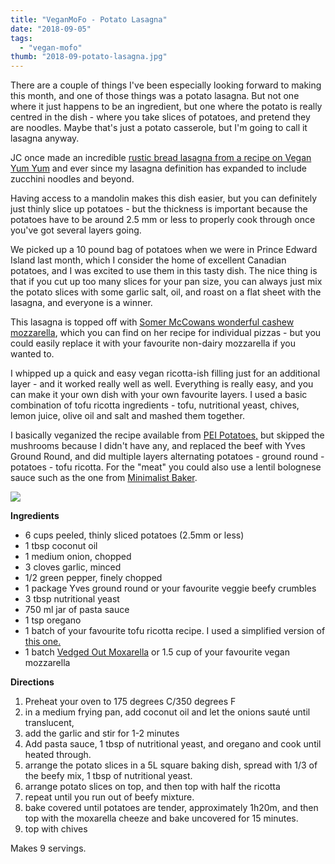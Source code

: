 ```yaml
---
title: "VeganMoFo - Potato Lasagna"
date: "2018-09-05"
tags:
  - "vegan-mofo"
thumb: "2018-09-potato-lasagna.jpg"
---
```


There are a couple of things I've been especially looking forward to making this month, and one of those things was a potato lasagna. But not one where it just happens to be an ingredient, but one where the potato is really centred in the dish - where you take slices of potatoes, and pretend they are noodles. Maybe that's just a potato casserole, but I'm going to call it lasagna anyway.

JC once made an incredible [rustic bread lasagna from a recipe on Vegan Yum Yum](https://veganyumyum.com/2009/05/rustic-bread-eggplant-lasagna/index.html) and ever since my lasagna definition has expanded to include zucchini noodles and beyond.

Having access to a mandolin makes this dish easier, but you can definitely just thinly slice up potatoes - but the thickness is important because the potatoes have to be around 2.5 mm or less to properly cook through once you've got several layers going.

We picked up a 10 pound bag of potatoes when we were in Prince Edward Island last month, which I consider the home of excellent Canadian potatoes, and I was excited to use them in this tasty dish. The nice thing is that if you cut up too many slices for your pan size, you can always just mix the potato slices with some garlic salt, oil, and roast on a flat sheet with the lasagna, and everyone is a winner.

This lasagna is topped off with [Somer McCowans wonderful cashew mozzarella](https://vedgedout.com/2013/03/11/individual-vegan-margherita-pizzas-with-homemade-fresh-moxarella-cheese/), which you can find on her recipe for individual pizzas - but you could easily replace it with your favourite non-dairy mozzarella if you wanted to.

I whipped up a quick and easy vegan ricotta-ish filling just for an additional layer - and it worked really well as well. Everything is really easy, and you can make it your own dish with your own favourite layers. I used a basic combination of tofu ricotta ingredients - tofu, nutritional yeast, chives, lemon juice, olive oil and salt and mashed them together.

I basically veganized the recipe available from [PEI Potatoes,](https://www.peipotato.org/recipes/gluten-free/pei-potato-lasagna) but skipped the mushrooms because I didn't have any, and replaced the beef with Yves Ground Round, and did multiple layers alternating potatoes - ground round - potatoes - tofu ricotta. For the "meat" you could also use a lentil bolognese sauce such as the one from [Minimalist Baker](https://minimalistbaker.com/zucchini-pasta-with-lentil-bolognese/).

![](images/DSC06779-1024x684.jpg)

**Ingredients**

- 6 cups peeled, thinly sliced potatoes (2.5mm or less)
- 1 tbsp coconut oil
- 1 medium onion, chopped
- 3 cloves garlic, minced
- 1/2 green pepper, finely chopped
- 1 package Yves ground round or your favourite veggie beefy crumbles
- 3 tbsp nutritional yeast
- 750 ml jar of pasta sauce
- 1 tsp oregano
- 1 batch of your favourite tofu ricotta recipe. I used a simplified version of [this one.](https://itdoesnttastelikechicken.com/quick-vegan-tofu-ricotta/)
- 1 batch [Vedged Out Moxarella](https://vedgedout.com/2013/03/11/individual-vegan-margherita-pizzas-with-homemade-fresh-moxarella-cheese/) or 1.5 cup of your favourite vegan mozzarella

**Directions**

1. Preheat your oven to 175 degrees C/350 degrees F
2. in a medium frying pan, add coconut oil and let the onions sauté until translucent,
3. add the garlic and stir for 1-2 minutes
4. Add pasta sauce, 1 tbsp of nutritional yeast, and oregano and cook until heated through.
5. arrange the potato slices in a 5L square baking dish, spread with 1/3 of the beefy mix, 1 tbsp of nutritional yeast.
6. arrange potato slices on top, and then top with half the ricotta
7. repeat until you run out of beefy mixture.
8. bake covered until potatoes are tender, approximately 1h20m, and then top with the moxarella cheeze and bake uncovered for 15 minutes.
9. top with chives

Makes 9 servings.

